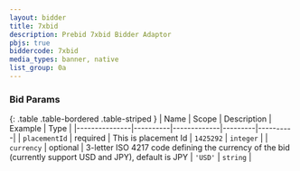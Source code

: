 ```yaml
---
layout: bidder
title: 7xbid
description: Prebid 7xbid Bidder Adaptor
pbjs: true
biddercode: 7xbid
media_types: banner, native
list_group: 0a
---
```


### Bid Params

{: .table .table-bordered .table-striped }
| Name          | Scope    | Description | Example | Type     |
|---------------|----------|-------------|---------|----------|
| `placementId` | required |  This is placement Id          | `1425292`   | `integer` |
| `currency`         | optional | 3-letter ISO 4217 code defining the currency of the bid (currently support USD and JPY), default is JPY            |   `'USD'`      | `string`  |

